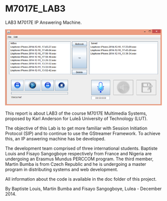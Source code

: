 ﻿M7017E_LAB3
===========

LAB3 M7017E IP Answering Machine.

![Alt text](doc/GUI.PNG "Answering Machine Tool")

This report is about LAB3 of the course M7017E Multimedia Systems, proposed by Karl Anderson for Luleå University of Technology (LUT). 

The objective of this Lab is to get more familiar with Session Initiation Protocol (SIP) and to continue to use the GStreamer Framework. To achieve this, an IP answering machine has be developed. 

The development team comprised of three international students. Baptiste Louis and Fisayo Sangogboye respectively from France and Nigeria are undergoing an Erasmus Mundus PERCCOM program. The third member, Martin Bumba is from Czech Republic and he is undergoing a master program in distributing systems and web development. 

All information about the code is available in the doc folder of this project.


By Baptiste Louis, Martin Bumba and Fisayo Sangogboye, Lulea - December 2014.
